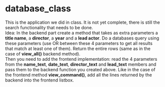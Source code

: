 # database_class
This is the application we did in class. It is not yet complete, there is still the search functionality that needs to be done.  
Idea: In the backend part create a method that takes as extra parameters a __title name__, a __director__, a __year__ and a __lead actor__. Do a databases query using these parameters (use OR between these 4 parameters to get all results that match at least one of them). Return the entire rows (same as in the case of __view_all()__ backend method).  
Then you need to add the frontend implementation: read the 4 parameters from the __name_text__, __date_text__, __director_text__ and __lead_text__ members and pass them to the backend function you created above. Like in the case of the frontend method __view_command()__, add all the lines returned by the backend into the frontend listbox.
